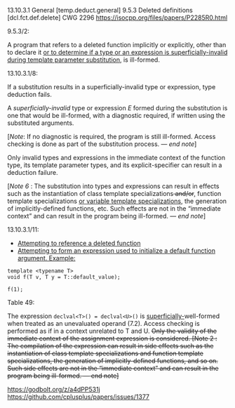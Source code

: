 13.10.3.1   General [temp.deduct.general]
9.5.3 Deleted definitions [dcl.fct.def.delete]
CWG 2296
https://isocpp.org/files/papers/P2285R0.html


9.5.3/2:

A program that refers to a deleted function implicitly or explicitly, other than to declare it <ins>or to determine if a type or an expression is superficially-invalid during template parameter substitution</ins>, is ill-formed.

13.10.3.1/8:

If a substitution results in a superficially-invalid type or expression, type deduction fails. 

A *superficially-invalid* type or expression *E* formed during the substitution is one that 
would be ill-formed, with a diagnostic required, if written using the substituted arguments.

[*Note*: If no diagnostic is required, the program is still ill-formed. Access checking is done as part of the substitution
process. — *end note*]

Only invalid types and expressions in the immediate context of the function type, its template parameter
types, and its explicit-specifier can result in a deduction failure.

[*Note 6* : The substitution into types and expressions can result in effects such as the instantiation of class template
specializations<del> and/or</del><ins>,</ins> function template specializations <ins>or variable template specializations</ins>, the generation of implicitly-defined functions, etc. Such
effects are not in the “immediate context” and can result in the program being ill-formed. — *end note*]

13.10.3.1/11:

 * <ins>Attempting to reference a deleted function</ins>
 * <ins>Attempting to form an expression used to initialize a default function argument.
   Example:</ins>

```
template <typename T>
void f(T v, T y = T::default_value);

f(1);
```

Table 49:

The expression
`declval<T>() =
declval<U>()` is
<ins>superficially-</ins>well-formed when treated
as an unevaluated
operand (7.2). Access
checking is performed as if
in a context unrelated to T
and U. <del>Only the validity of
the immediate context of
the assignment expression
is considered.
[Note 2 : The compilation of
the expression can result in
side effects such as the
instantiation of class
template specializations and
function template
specializations, the
generation of
implicitly-defined functions,
and so on. Such side effects
are not in the “immediate
context” and can result in the program being ill-formed.
— end note]</del>

https://godbolt.org/z/a4dPP531j
https://github.com/cplusplus/papers/issues/1377
